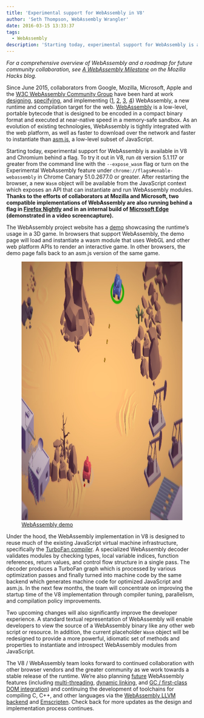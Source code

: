 ```yaml
---
title: 'Experimental support for WebAssembly in V8'
author: 'Seth Thompson, WebAssembly Wrangler'
date: 2016-03-15 13:33:37
tags:
  - WebAssembly
description: 'Starting today, experimental support for WebAssembly is available in V8 and Chromium behind a flag.'
---
```

_For a comprehensive overview of WebAssembly and a roadmap for future community collaboration, see [A WebAssembly Milestone](https://hacks.mozilla.org/2016/03/a-webassembly-milestone/) on the Mozilla Hacks blog._

Since June 2015, collaborators from Google, Mozilla, Microsoft, Apple and the [W3C WebAssembly Community Group](https://www.w3.org/community/webassembly/participants) have been hard at work [designing](https://github.com/WebAssembly/design), [specifying](https://github.com/WebAssembly/spec), and implementing ([1](https://www.chromestatus.com/features/5453022515691520), [2](https://platform-status.mozilla.org/#web-assembly), [3](https://github.com/Microsoft/ChakraCore/wiki/Roadmap), [4](https://webkit.org/status/#specification-webassembly)) WebAssembly, a new runtime and compilation target for the web. [WebAssembly](https://webassembly.github.io/) is a low-level, portable bytecode that is designed to be encoded in a compact binary format and executed at near-native speed in a memory-safe sandbox. As an evolution of existing technologies, WebAssembly is tightly integrated with the web platform, as well as faster to download over the network and faster to instantiate than [asm.js](http://asmjs.org/), a low-level subset of JavaScript.

Starting today, experimental support for WebAssembly is available in V8 and Chromium behind a flag. To try it out in V8, run `d8` version 5.1.117 or greater from the command line with the `--expose_wasm` flag or turn on the Experimental WebAssembly feature under `chrome://flags#enable-webassembly` in Chrome Canary 51.0.2677.0 or greater. After restarting the browser, a new `Wasm` object will be available from the JavaScript context which exposes an API that can instantiate and run WebAssembly modules. **Thanks to the efforts of collaborators at Mozilla and Microsoft, two compatible implementations of WebAssembly are also running behind a flag in [Firefox Nightly](https://hacks.mozilla.org/2016/03/a-webassembly-milestone) and in an internal build of [Microsoft Edge](http://blogs.windows.com/msedgedev/2016/03/15/previewing-webassembly-experiments) (demonstrated in a video screencapture).**

The WebAssembly project website has a [demo](https://webassembly.github.io/demo/) showcasing the runtime’s usage in a 3D game. In browsers that support WebAssembly, the demo page will load and instantiate a wasm module that uses WebGL and other web platform APIs to render an interactive game. In other browsers, the demo page falls back to an asm.js version of the same game.

<figure>
  <img src="/_img/webassembly-experimental/tanks.jpg" width="1116" height="681" alt="" loading="lazy">
  <figcaption><a href="https://webassembly.github.io/demo/">WebAssembly demo</a></figcaption>
</figure>

Under the hood, the WebAssembly implementation in V8 is designed to reuse much of the existing JavaScript virtual machine infrastructure, specifically the [TurboFan compiler](/blog/turbofan-jit). A specialized WebAssembly decoder validates modules by checking types, local variable indices, function references, return values, and control flow structure in a single pass. The decoder produces a TurboFan graph which is processed by various optimization passes and finally turned into machine code by the same backend which generates machine code for optimized JavaScript and asm.js. In the next few months, the team will concentrate on improving the startup time of the V8 implementation through compiler tuning, parallelism, and compilation policy improvements.

Two upcoming changes will also significantly improve the developer experience. A standard textual representation of WebAssembly will enable developers to view the source of a WebAssembly binary like any other web script or resource. In addition, the current placeholder `Wasm` object will be redesigned to provide a more powerful, idiomatic set of methods and properties to instantiate and introspect WebAssembly modules from JavaScript.

The V8 / WebAssembly team looks forward to continued collaboration with other browser vendors and the greater community as we work towards a stable release of the runtime. We’re also planning [future](https://github.com/WebAssembly/design/blob/master/PostMVP.md) WebAssembly features (including [multi-threading](https://github.com/WebAssembly/design/blob/master/PostMVP.md#threads), [dynamic linking](https://github.com/WebAssembly/design/blob/master/DynamicLinking.md), and [GC / first-class DOM integration](https://github.com/WebAssembly/design/blob/master/GC.md)) and continuing the development of toolchains for compiling C, C++, and other languages via the [WebAssembly LLVM backend](http://llvm.org/docs/doxygen/html/WebAssembly_8h.html) and [Emscripten](https://github.com/kripken/emscripten/wiki/WebAssembly). Check back for more updates as the design and implementation process continues.
